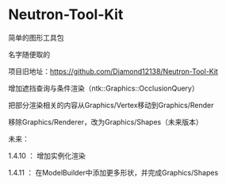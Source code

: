 # Neutron-Tool-Kit

简单的图形工具包

名字随便取的

项目旧地址：https://github.com/Diamond12138/Neutron-Tool-Kit

增加遮挡查询与条件渲染（ntk::Graphics::OcclusionQuery）

把部分渲染相关的内容从Graphics/Vertex移动到Graphics/Render

移除Graphics/Renderer，改为Graphics/Shapes（未来版本）

未来：

1.4.10 ： 增加实例化渲染

1.4.11 ： 在ModelBuilder中添加更多形状，并完成Graphics/Shapes
